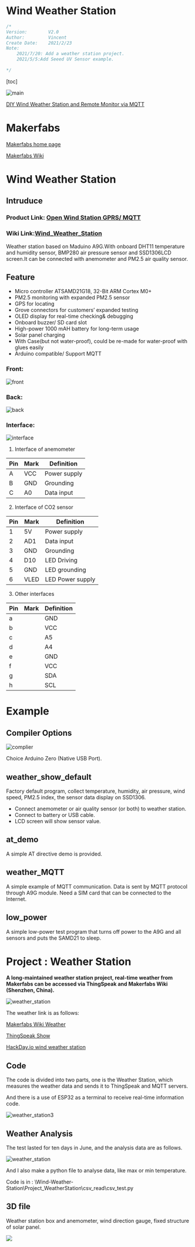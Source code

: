 # Wind Weather Station

```c++
/*
Version:		V2.0
Author:			Vincent
Create Date:	2021/2/23
Note:
	2021/7/20: Add a weather station project.
	2021/5/5:Add Seeed UV Sensor example.
	
*/
```
[toc]

![main](md_pic/main.jpg)

[DIY Wind Weather Station and Remote Monitor via MQTT](https://www.youtube.com/watch?v=OUKzvni5h78)

# Makerfabs

[Makerfabs home page](https://www.makerfabs.com/)

[Makerfabs Wiki](https://makerfabs.com/wiki/index.php?title=Main_Page)

# Wind Weather Station

## Intruduce

### Product Link: [Open Wind Station GPRS/ MQTT](https://www.makerfabs.com/open-wind-statation-gprs-mqtt.html)

### Wiki Link:[Wind_Weather_Station](https://www.makerfabs.com/wiki/index.php?title=Wind_Weather_Station)

Weather station based on Maduino A9G.With onboard DHT11 temperature and humidity sensor, BMP280 air pressure sensor and SSD1306LCD screen.It can be connected with anemometer and PM2.5 air quality sensor.

## Feature

- Micro controller ATSAMD21G18, 32-Bit ARM Cortex M0+
- PM2.5 monitoring with expanded PM2.5 sensor
- GPS for locating
- Grove connectors for customers’ expanded testing
- OLED display for real-time checking& debugging
- Onboard buzzer/ SD card slot
- High-power 1000 mAH battery for long-term usage
- Solar panel charging
- With Case(but not water-proof), could be re-made for water-proof with glues easily
- Arduino compatible/ Support MQTT

### Front:

![front](md_pic/front.jpg)

### Back:
![back](md_pic/back.jpg)

### Interface:

![interface](md_pic/interface.jpg)

1. Interface of anemometer

|   Pin   |   Mark   |   Definition   |
| ---- | ---- | ---- |
|   A   |   VCC   |   Power supply   |
|   B   |   GND   |   Grounding   |
|   C   |   A0   |    Data input  |

2. Interface of CO2 sensor

| Pin| 	Mark	|Definition                |
| ---- | ---- | ---- |
|   1   |   5V   |   Power supply   |
|   2   |   AD1   |  Data input    |
|   3   |   GND   |  Grounding    |
|   4   |   D10   |  LED Driving    |
|   5   |   GND   |  LED grounding    |
|   6   |   VLED   | LED Power supply     |

3. Other interfaces

| Pin| 	Mark	|Definition                |
| ---- | ---- | ---- |
|   a   |      | GND |
|   b   |      | VCC |
| c |      | A5 |
| d |      | A4 |
| e |      | GND |
| f | | VCC |
| g |      | SDA |
| h |      | SCL |




# Example

## Compiler Options

![complier](md_pic/complier.jpg)

Choice Arduino Zero (Native USB Port).

## weather_show_default

Factory default program, collect temperature, humidity, air pressure, wind speed, PM2.5 index, the sensor data display on SSD1306.

- Connect anemometer or air quality sensor (or both) to weather station.
- Connect to battery or USB cable.
- LCD screen will show sensor value.

## at_demo

A simple AT directive demo is provided.

## weather_MQTT

A simple example of MQTT communication. Data is sent by MQTT protocol through A9G module. Need a SIM card that can be connected to the Internet.

## low_power

A simple low-power test program that turns off power to the A9G and all sensors and puts the SAMD21 to sleep.



# Project : Weather Station

**A long-maintained weather station project, real-time weather from Makerfabs can be accessed via ThingSpeak and Makerfabs Wiki (Shenzhen, China).**

![weather_station](md_pic/weahter_station1.jpg)

The weather link is as follows:

[Makerfabs Wiki Weather](https://www.makerfabs.com/wiki/index.php?title=Weather_Show)

[ThingSpeak Show](https://thingspeak.com/channels/1243124)

[HackDay.io wind weather station](https://hackaday.io/project/177972-wind-weather-station)

## Code

The code is divided into two parts, one is the Weather Station, which measures the weather data and sends it to ThingSpeak and MQTT servers.

And there is a use of ESP32 as a terminal to receive real-time information code.

![weather_station3](md_pic/weahter_station3.jpg)

## Weather Analysis

The test lasted for ten days in June, and the analysis data are as follows.

![weather_station](md_pic/weahter_station2.jpg)

And I also make a python file to analyse data, like max or min temperature.

Code is in : \Wind-Weather-Station\Project_WeatherStation\csv_read\csv_test.py

## 3D file

Weather station box and anemometer, wind direction gauge, fixed structure of solar panel.

![](md_pic/weahter_station4.jpg)
